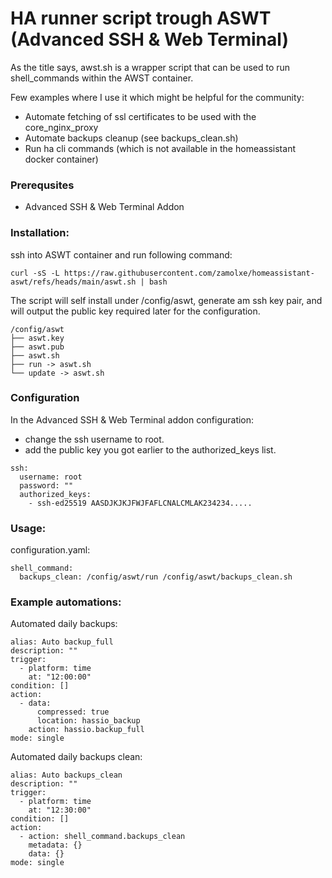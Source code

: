 # HA runner script trough ASWT (Advanced SSH & Web Terminal)

As the title says, awst.sh is a wrapper script that can be used to run shell_commands within the AWST container.

Few examples where I use it which might be helpful for the community:
- Automate fetching of ssl certificates to be used with the core_nginx_proxy
- Automate backups cleanup (see backups_clean.sh)
- Run ha cli commands (which is not available in the homeassistant docker container)


### Prerequsites
- Advanced SSH & Web Terminal Addon

### Installation:
ssh into ASWT container and run following command:

```
curl -sS -L https://raw.githubusercontent.com/zamolxe/homeassistant-aswt/refs/heads/main/aswt.sh | bash
```
The script will self install under /config/aswt, generate am ssh key pair, and will output the public key required later for the configuration.

```
/config/aswt
├── aswt.key
├── aswt.pub
├── aswt.sh
├── run -> aswt.sh
└── update -> aswt.sh
```

### Configuration
In the Advanced SSH & Web Terminal addon configuration:
- change the ssh username to root.
- add the public key you got earlier to the authorized_keys list.

```
ssh:
  username: root
  password: ""
  authorized_keys:
    - ssh-ed25519 AASDJKJKJFWJFAFLCNALCMLAK234234.....
```

### Usage:

configuration.yaml:
```
shell_command:
  backups_clean: /config/aswt/run /config/aswt/backups_clean.sh
```

### Example automations:
Automated daily backups:
```
alias: Auto backup_full
description: ""
trigger:
  - platform: time
    at: "12:00:00"
condition: []
action:
  - data:
      compressed: true
      location: hassio_backup
    action: hassio.backup_full
mode: single
```

Automated daily backups clean:

```
alias: Auto backups_clean
description: ""
trigger:
  - platform: time
    at: "12:30:00"
condition: []
action:
  - action: shell_command.backups_clean
    metadata: {}
    data: {}
mode: single
```
